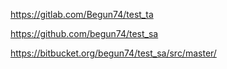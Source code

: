 https://gitlab.com/Begun74/test_ta

https://github.com/begun74/test_sa

https://bitbucket.org/begun74/test_sa/src/master/
